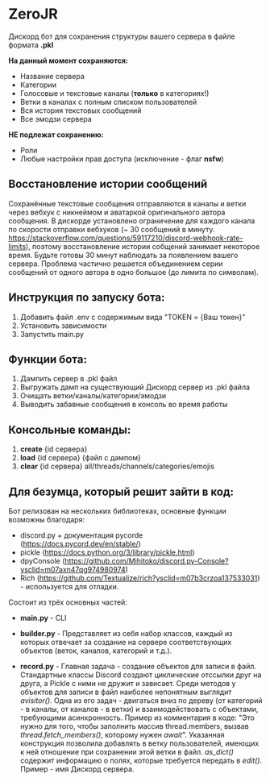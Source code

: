 # ZeroJR
Дискорд бот для сохранения структуры вашего сервера в файле формата **.pkl**

**На данный момент сохраняются:**
- Название сервера
- Категории
- Голосовые и текстовые каналы (**только** в категориях!)
- Ветки в каналах с полным списком пользователей
- Вся история текстовых сообщений
- Все эмодзи сервера

**НЕ подлежат сохранению:**
- Роли
- Любые настройки прав доступа (исключение - флаг **nsfw**)


## Восстановление истории сообщений
Сохранённые текстовые сообщения отправляются в каналы и ветки через вебхук с никнеймом и аватаркой оригинального автора сообщения. В дискорде установлено ограничение для каждого канала по скорости отправки вебхуков (~ 30 сообщений в минуту. https://stackoverflow.com/questions/59117210/discord-webhook-rate-limits), поэтому восстановление истории собщений занимает некоторое время. Будьте готовы 30 минут наблюдать за появлением вашего сервера. Проблема частично решается объединением серии сообщений от одного автора в одно большое (до лимита по символам).



## Инструкция по запуску бота:

1. Добавить файл .env с содержимым вида "TOKEN = {Ваш токен}"
2. Установить зависимости
3. Запустить main.py



## Функции бота:

1. Дампить сервер в .pkl файл
2. Выгружать дамп на существующий Дискорд сервер из .pkl файла
3. Очищать ветки/каналы/категории/эмодзи
4. Выводить забавные сообщения в консоль во время работы



## Консольные команды:

1. **create** {id сервера}
2. **load** {id сервера} {файл с дампом}
3. **clear** {id сервера} all/threads/channels/categories/emojis



## Для безумца, который решит зайти в код:

Бот релизован на нескольких библиотеках, основные функции возможны благодаря:
- discord.py + документация pycorde (https://docs.pycord.dev/en/stable/)
- pickle (https://docs.python.org/3/library/pickle.html)
- dpyConsole (https://github.com/Mihitoko/discord.py-Console?ysclid=m07axn47qg974980974)
- Rich (https://github.com/Textualize/rich?ysclid=m07b3crzoa137533031) - используется для отладки.


Состоит из трёх основных частей:

- **main.py** - CLI

- **builder.py** - Представляет из себя набор классов, каждый из которых отвечает за создание на сервере соответствующих объектов (веток, каналов, категорий и т.д.).

- **record.py** - Главная задача - создание объектов для записи в файл. Стандартные классы Discord создают циклические отссылки друг на друга, а Pickle с ними не дружит и зависает.
Среди методов у объектов для записи в файл наиболее непонятным выглядит *avisitor()*. Одна из его задач - двигаться вниз по дереву (от категорий - в каналы, от каналов - в ветки) и взаимодействовать с объектами, требующими асинхронность. Пример из комментария в коде: "Это нужно для того, чтобы заполнить массив thread.members, вызвав *thread.fetch_members()*, которому нужен *await*". Указанная конструкция позволила добавлять в ветку пользователей, имеющих к ней отношение при сохранении этой ветки в файл.
*as_dict()* содержит информацию о полях, которые требуется передать в *edit()*. Пример - имя Дискорд сервера.
